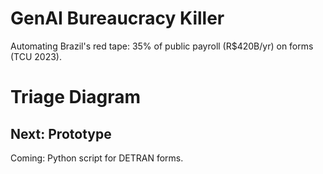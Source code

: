 # GenAI Bureaucracy Killer
Automating Brazil's red tape: 35% of public payroll (R$420B/yr) on forms (TCU 2023).

# Triage Diagram

<image-card alt="Triage Flow" src="bureaucracy-triage.png" ></image-card>

## Next: Prototype
Coming: Python script for DETRAN forms.
